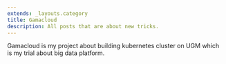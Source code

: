 ```yaml
---
extends: _layouts.category
title: Gamacloud
description: All posts that are about new tricks.
---
```


Gamacloud is my project about building kubernetes cluster on UGM which is my trial about big data platform.